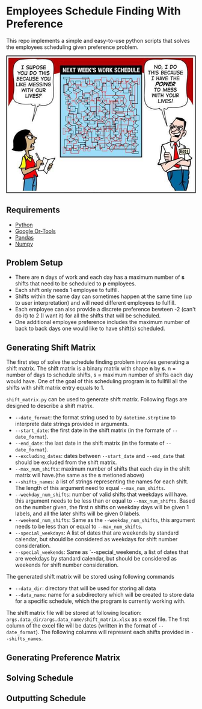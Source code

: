 # Employees Schedule Finding With Preference
This repo implements a simple and easy-to-use python scripts that solves the employees scheduling given preference problem.

![schedule](https://raw.githubusercontent.com/WinstonChenn/schedule-finder/main/cartoon.jpeg)
## Requirements
- [Python](https://www.python.org/)
- [Google Or-Tools](https://developers.google.com/optimization)
- [Pandas](https://pandas.pydata.org/)
- [Numpy](https://numpy.org/)
## Problem Setup
- There are <b>n</b> days of work and each day has a maximum number of <b>s</b> shifts that need to be scheduled to <b>p</b> employees. 
- Each shift only needs 1 employee to fulfill. 
- Shifts within the same day can sometimes happen at the same time (up to user interpretation) and will need different employees to fulfill. 
- Each employee can also provide a discrete preference bewteen -2 (can't do it) to 2 (I want it) for all the shifts that will be scheduled. 
- One additional employee preference includes the maximum number of back to back days one would like to have shift(s) scheduled.

## Generating Shift Matrix
The first step of solve the schedule finding problem invovles generating a shift matrix.
The shift matrix is a binary matrix with shape <b>n</b> by <b>s</b>. n = number of days to schedule shifts, s = maximum number of shifts each day would have. 
One of the goal of this scheduling program is to fullfill all the shifts with shift matrix entry equals to 1.

`shift_matrix.py` can be used to generate shift matrix.
Following flags are designed to describe a shift matrix.
- `--date_format`: the format string used to by `datetime.strptime` to interprete date strings provided in arguments.
- `--start_date`: the first date in the shift matrix (in the formate of `--date_format`).
- `--end_date`: the last date in the shift matrix (in the formate of `--date_format`).
- `--excluding_dates`: dates between `--start_date` and `--end_date` that should be excluded from the shift matrix.
- `--max_num_shifts`: maximum number of shifts that each day in the shift matrix will have.(the same as the <b>s</b> metioned above)
- `--shifts_names`: a list of strings representing the names for each shift. The length of this argument need to equal `--max_num_shifts`.
- `--weekday_num_shifts`: number of valid shifts that weekdays will have. this argument needs to be less than or equal to `--max_num_shifts`. Based on the number given, the first n shifts on weekday days will be given 1 labels, and all the later shifts will be given 0 labels. 
- `--weekend_num_shifts`: Same as the `--weekday_num_shifts`, this argument needs to be less than or equal to `--max_num_shifts`. 
- `--special_weekdays`: A list of dates that are weekends by standard calendar, but should be considered as weekdays for shift number consideration.
- `--special_weekends`: Same as `--special_weekends, a list of dates that are weekdays by standard calendar, but should be considered as weekends for shift number consideration.

The generated shift matrix will be stored using following commands
- `--data_dir`: directory that will be used for storing all data
- `--data_name`: name for a subdirectory which will be created to store data for a specific schedule, which the program is currently working with.

The shift matrix file will be stored at following location: `args.data_dir/args.data_name/shift_matrix.xlsx` as a excel file. The first column of the excel file will be dates (written in the format of `--date_format`). The following columns will represent each shifts provided in `--shifts_names`.

## Generating Preference Matrix

## Solving Schedule

## Outputting Schedule

